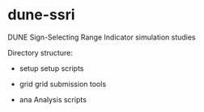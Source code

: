# dune-ssri
DUNE Sign-Selecting Range Indicator simulation studies

Directory structure:
+ setup
setup scripts

+ grid
grid submission tools

+ ana
Analysis scripts

